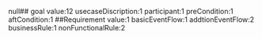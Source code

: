 null## goal
value:12
usecaseDiscription:1
participant:1
preCondition:1
aftCondition:1
##Requirement
value:1
basicEventFlow:1
addtionEventFlow:2
businessRule:1
nonFunctionalRule:2


